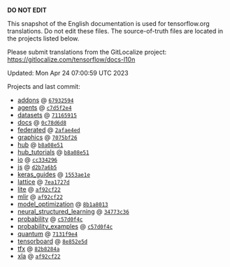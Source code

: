 __DO NOT EDIT__

This snapshot of the English documentation is used for tensorflow.org
translations. Do not edit these files. The source-of-truth files are located in
the projects listed below.

Please submit translations from the GitLocalize project: https://gitlocalize.com/tensorflow/docs-l10n

Updated: Mon Apr 24 07:00:59 UTC 2023

Projects and last commit:

- [addons](https://github.com/tensorflow/addons/tree/master/docs) @ <a href='https://github.com/tensorflow/addons/commit/6793259434d0bc59f7bbd5b8b8d7b2e12e6501d6'><code>67932594</code></a>
- [agents](https://github.com/tensorflow/agents/tree/master/docs) @ <a href='https://github.com/tensorflow/agents/commit/c7d5f2e4d3a4e68ebac7fb920ea1b6ecbbc1d7f8'><code>c7d5f2e4</code></a>
- [datasets](https://github.com/tensorflow/datasets/tree/master/docs) @ <a href='https://github.com/tensorflow/datasets/commit/711659150bda295337513f75568449fb70f07b0e'><code>71165915</code></a>
- [docs](https://github.com/tensorflow/docs/tree/master/site/en) @ <a href='https://github.com/tensorflow/docs/commit/0c78d6d8ad6ced9178a081d41ead24ae80d88958'><code>0c78d6d8</code></a>
- [federated](https://github.com/tensorflow/federated/tree/main/docs) @ <a href='https://github.com/tensorflow/federated/commit/2afae4ed9ad8956afca9cfd6ea92c1d7d25f08ab'><code>2afae4ed</code></a>
- [graphics](https://github.com/tensorflow/graphics/tree/master/tensorflow_graphics/g3doc) @ <a href='https://github.com/tensorflow/graphics/commit/7075bf26289336fd91995efbc2e7346afb20d7ae'><code>7075bf26</code></a>
- [hub](https://github.com/tensorflow/hub/tree/master/docs) @ <a href='https://github.com/tensorflow/hub/commit/b8a08e51a7566e44fc521fe3004fffd8b6c6a871'><code>b8a08e51</code></a>
- [hub_tutorials](https://github.com/tensorflow/hub/tree/master/examples/colab) @ <a href='https://github.com/tensorflow/hub/commit/b8a08e51a7566e44fc521fe3004fffd8b6c6a871'><code>b8a08e51</code></a>
- [io](https://github.com/tensorflow/io/tree/master/docs) @ <a href='https://github.com/tensorflow/io/commit/cc3342960d5e457a0d21b64ea61917becba51497'><code>cc334296</code></a>
- [js](https://github.com/tensorflow/tfjs-website/tree/master/docs) @ <a href='https://github.com/tensorflow/tfjs-website/commit/d2b7a6b5ef8db8c386e8e509f0600d9a3dd66c4c'><code>d2b7a6b5</code></a>
- [keras_guides](https://github.com/tensorflow/docs/tree/snapshot-keras/site/en/guide/keras) @ <a href='https://github.com/tensorflow/docs/commit/1553ae1e4a149be71703e2ee60173b3d1e0e8c00'><code>1553ae1e</code></a>
- [lattice](https://github.com/tensorflow/lattice/tree/master/docs) @ <a href='https://github.com/tensorflow/lattice/commit/7ea1727de1e0309eb324296bc445e0bf5c5c6d74'><code>7ea1727d</code></a>
- [lite](https://github.com/tensorflow/tensorflow/tree/master/tensorflow/lite/g3doc) @ <a href='https://github.com/tensorflow/tensorflow/commit/af92cf224ee8e7ed4d8f577f9e24cbeab86f1738'><code>af92cf22</code></a>
- [mlir](https://github.com/tensorflow/tensorflow/tree/master/tensorflow/compiler/mlir/g3doc) @ <a href='https://github.com/tensorflow/tensorflow/commit/af92cf224ee8e7ed4d8f577f9e24cbeab86f1738'><code>af92cf22</code></a>
- [model_optimization](https://github.com/tensorflow/model-optimization/tree/master/tensorflow_model_optimization/g3doc) @ <a href='https://github.com/tensorflow/model-optimization/commit/8b1a8013ea036377e1d978ba8ec6d55b0a46c4d0'><code>8b1a8013</code></a>
- [neural_structured_learning](https://github.com/tensorflow/neural-structured-learning/tree/master/g3doc) @ <a href='https://github.com/tensorflow/neural-structured-learning/commit/34773c366a9e384cc32811b7b61acf5f0b54d9f5'><code>34773c36</code></a>
- [probability](https://github.com/tensorflow/probability/tree/main/tensorflow_probability/g3doc) @ <a href='https://github.com/tensorflow/probability/commit/c57d0f4cc34502e238ee1d7d5f31b0278eb40e82'><code>c57d0f4c</code></a>
- [probability_examples](https://github.com/tensorflow/probability/tree/main/tensorflow_probability/examples/jupyter_notebooks) @ <a href='https://github.com/tensorflow/probability/commit/c57d0f4cc34502e238ee1d7d5f31b0278eb40e82'><code>c57d0f4c</code></a>
- [quantum](https://github.com/tensorflow/quantum/tree/master/docs) @ <a href='https://github.com/tensorflow/quantum/commit/7131f9e4d2d289e51f9705161b29c45159da1921'><code>7131f9e4</code></a>
- [tensorboard](https://github.com/tensorflow/tensorboard/tree/master/docs) @ <a href='https://github.com/tensorflow/tensorboard/commit/8e852e5dc28231cab29218ea39d3a02e7fa82cd3'><code>8e852e5d</code></a>
- [tfx](https://github.com/tensorflow/tfx/tree/master/docs) @ <a href='https://github.com/tensorflow/tfx/commit/82b8284a3a639192454a3df6b0f8de12feb5bd91'><code>82b8284a</code></a>
- [xla](https://github.com/tensorflow/tensorflow/tree/master/tensorflow/compiler/xla/g3doc) @ <a href='https://github.com/tensorflow/tensorflow/commit/af92cf224ee8e7ed4d8f577f9e24cbeab86f1738'><code>af92cf22</code></a>

